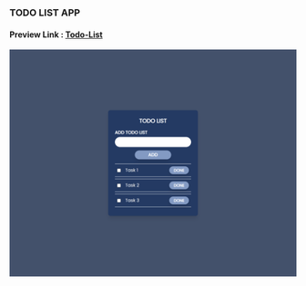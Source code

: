 ### TODO LIST APP

#### Preview Link : [Todo-List](https://todo-list-75cfc9.netlify.app/)

![Preview](src/images/screenshot.png)

